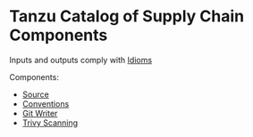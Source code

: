 # Tanzu Catalog of Supply Chain Components

Inputs and outputs comply with [Idioms](idioms.hbs.md)

Components:
- [Source](source.hbs.md)
- [Conventions](conventions.hbs.md)
- [Git Writer](git-writer.hbs.md)
- [Trivy Scanning](trivy-scanning.hbs.md)
